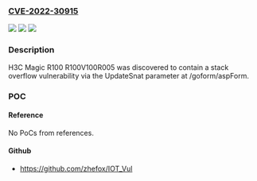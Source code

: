 ### [CVE-2022-30915](https://cve.mitre.org/cgi-bin/cvename.cgi?name=CVE-2022-30915)
![](https://img.shields.io/static/v1?label=Product&message=n%2Fa&color=blue)
![](https://img.shields.io/static/v1?label=Version&message=n%2Fa&color=blue)
![](https://img.shields.io/static/v1?label=Vulnerability&message=n%2Fa&color=brighgreen)

### Description

H3C Magic R100 R100V100R005 was discovered to contain a stack overflow vulnerability via the UpdateSnat parameter at /goform/aspForm.

### POC

#### Reference
No PoCs from references.

#### Github
- https://github.com/zhefox/IOT_Vul


